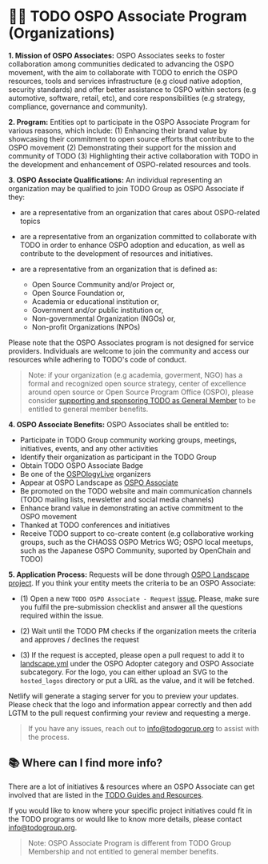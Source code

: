 # 👩‍🏫 TODO OSPO Associate Program (Organizations)

**1. Mission of OSPO Associates:** OSPO Associates seeks to foster collaboration among communities dedicated to advancing the OSPO movement, with the aim to collaborate with TODO to enrich the OSPO resources, tools and services infrastructure (e.g cloud native adoption, security standards) and offer better assistance to OSPO within sectors (e.g automotive, software, retail, etc), and core responsibilities (e.g strategy, compliance, governance and community).

**2. Program:** Entities opt to participate in the OSPO Associate Program for various reasons, which include: (1) Enhancing their brand value by showcasing their commitment to open source efforts that contribute to the OSPO movement (2) Demonstrating their support for the mission and community of TODO (3) Highlighting their active collaboration with TODO in the development and enhancement of OSPO-related resources and tools.

 **3. OSPO Associate Qualifications:** An individual representing an organization may be qualified to join TODO Group as OSPO Associate if they:
    
  * are a representative from an organization that cares about OSPO-related topics
  * are a representative from an organization committed to collaborate with TODO in order to enhance OSPO adoption and education, as well as contribute to the development of resources and initiatives.
  * are a representative from an organization that is defined as:

      * Open Source Community and/or Project or,
      * Open Source Foundation or,
      * Academia or educational institution or,
      * Government and/or public institution or,
      * Non-governmental Organization (NGOs) or,
      * Non-profit Organizations (NPOs)

Please note that the OSPO Associates program is not designed for service providers. Individuals are welcome to join the community and access our resources while adhering to TODO's code of conduct.

> Note: if your organization (e.g academia, goverment, NGO) has a formal and recognized open source strategy, center of excellence around open source or Open Source Program Office (OSPO), please consider [supporting and sponsoring TODO as General Member](https://todogroup.org/members/) to be entitled to general member benefits.

**4. OSPO Associate Benefits:** OSPO Associates shall be entitled to:

   * Participate in TODO Group community working groups, meetings, initiatives, events, and any other activities
   * Identify their organization as participant in the TODO Group
   * Obtain TODO OSPO Associate Badge
   * Be one of the [OSPOlogyLive](https://github.com/todogroup/ospology/blob/main/ospology-live/framework.md) organizers
   * Appear at OSPO Landscape as [OSPO Associate](https://landscape.todogroup.org/card-mode?category=ospo-associate&grouping=category)
   * Be promoted on the TODO website and main communication channels (TODO mailing lists, newsletter and social media channels)
   * Enhance brand value in demonstrating an active commitment to the OSPO movement
   * Thanked at TODO conferences and initiatives
   * Receive TODO support to co-create content (e.g collaborative working groups, such as the CHAOSS OSPO Metrics WG; OSPO local meetups, such as the Japanese OSPO Community, suported by OpenChain and TODO)

**5. Application Process:** Requests will be done through [OSPO Landscape project](https://github.com/todogroup/ospolandscape). If you think your entity meets the criteria to be an OSPO Associate:

* (1) Open a new `TODO OSPO Associate - Request` [issue](https://github.com/todogroup/ospolandscape/issues/new/choose). Please, make sure you fulfil the pre-submission checklist and answer all the questions required within the issue.

* (2) Wait until the TODO PM checks if the organization meets the criteria and approves / declines the request

* (3) If the request is accepted, please open a pull request to add it to [landscape.yml](https://github.com/todogroup/ospolandscape/blob/master/landscape.yml) under the OSPO Adopter category and OSPO Associate subcategory. For the logo, you can either upload an SVG to the `hosted_logos` directory or put a URL as the value, and it will be fetched.

Netlify will generate a staging server for you to preview your updates. Please check that the logo and information appear correctly and then add LGTM to the pull request confirming your review and requesting a merge.

> If you have any issues, reach out to info@todogorup.org to assist with the process.


## 📚 Where can I find more info?

There are a lot of initiatives & resources where an OSPO Associate can get involved that are listed in the [TODO Guides and Resources](https://todogroup.org/resources/guides/).

If you would like to know where your specific project initiatives could fit in the TODO programs or would like to know more details, please contact info@todogroup.org.


> Note: OSPO Associate Program is different from TODO Group Membership and not entitled to general member benefits.

